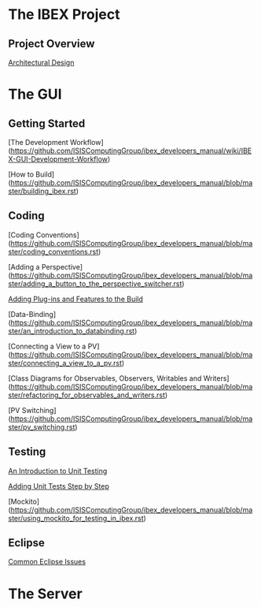 # The IBEX Project #

## Project Overview ##

[Architectural Design](../wiki/IBEX-High-Level-Architectural-Design)

# The GUI #

## Getting Started

[The Development Workflow]
(https://github.com/ISISComputingGroup/ibex_developers_manual/wiki/IBEX-GUI-Development-Workflow)

[How to Build]
(https://github.com/ISISComputingGroup/ibex_developers_manual/blob/master/building_ibex.rst)

## Coding

[Coding Conventions]
(https://github.com/ISISComputingGroup/ibex_developers_manual/blob/master/coding_conventions.rst)

[Adding a Perspective]
(https://github.com/ISISComputingGroup/ibex_developers_manual/blob/master/adding_a_button_to_the_perspective_switcher.rst)

[Adding Plug-ins and Features to the Build](https://github.com/ISISComputingGroup/ibex_developers_manual/blob/master/adding_a_plugin_or_feature_to_maven_build.rst)

[Data-Binding]
(https://github.com/ISISComputingGroup/ibex_developers_manual/blob/master/an_introduction_to_databinding.rst)

[Connecting a View to a PV]
(https://github.com/ISISComputingGroup/ibex_developers_manual/blob/master/connecting_a_view_to_a_pv.rst)

[Class Diagrams for Observables, Observers, Writables and Writers]
(https://github.com/ISISComputingGroup/ibex_developers_manual/blob/master/refactoring_for_observables_and_writers.rst)

[PV Switching]
(https://github.com/ISISComputingGroup/ibex_developers_manual/blob/master/pv_switching.rst)

## Testing

[An Introduction to Unit Testing](https://github.com/ISISComputingGroup/ibex_developers_manual/blob/master/an_introduction_to_unit_testing.rst)

[Adding Unit Tests Step by Step](https://github.com/ISISComputingGroup/ibex_developers_manual/blob/master/adding_unit_tests.rst)

[Mockito]
(https://github.com/ISISComputingGroup/ibex_developers_manual/blob/master/using_mockito_for_testing_in_ibex.rst)

## Eclipse

[Common Eclipse Issues](https://github.com/ISISComputingGroup/ibex_developers_manual/blob/master/common_eclipse_issues.rst)

# The Server #